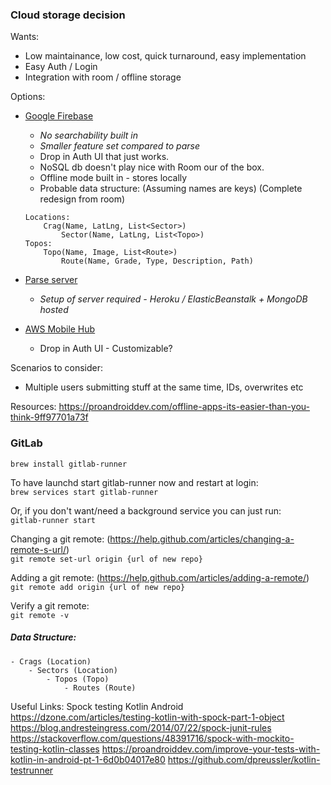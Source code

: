 ### Cloud storage decision
Wants:
- Low maintainance, low cost, quick turnaround, easy implementation
- Easy Auth / Login
- Integration with room / offline storage


Options:
- [Google Firebase](https://firebase.google.com/docs/firestore/quickstart?authuser=0)
    - *No searchability built in*
    - *Smaller feature set compared to parse*
    - Drop in Auth UI that just works.
    - NoSQL db doesn't play nice with Room our of the box.
    - Offline mode built in - stores locally
    - Probable data structure: (Assuming names are keys) (Complete redesign from room)
    ```
    Locations:
        Crag(Name, LatLng, List<Sector>)
            Sector(Name, LatLng, List<Topo>)
    Topos:
        Topo(Name, Image, List<Route>)
            Route(Name, Grade, Type, Description, Path)
    ```
- [Parse server](http://docs.parseplatform.org/android/guide/)
    - *Setup of server required - Heroku / ElasticBeanstalk + MongoDB hosted*

- [AWS Mobile Hub](https://docs.aws.amazon.com/aws-mobile/latest/developerguide/getting-started.html)
    - Drop in Auth UI - Customizable?


Scenarios to consider:
- Multiple users submitting stuff at the same time, IDs, overwrites etc

Resources:
https://proandroiddev.com/offline-apps-its-easier-than-you-think-9ff97701a73f

### GitLab
`brew install gitlab-runner`

To have launchd start gitlab-runner now and restart at login: <br />
`brew services start gitlab-runner`

Or, if you don't want/need a background service you can just run:<br />
`gitlab-runner start`

Changing a git remote: (https://help.github.com/articles/changing-a-remote-s-url/)<br />
`git remote set-url origin {url of new repo}`

Adding a git remote: (https://help.github.com/articles/adding-a-remote/)<br />
`git remote add origin {url of new repo}`

Verify a git remote:<br />
`git remote -v`


##### Data Structure:
```
- Crags (Location)
    - Sectors (Location)
        - Topos (Topo)
            - Routes (Route)
```

Useful Links:
Spock testing Kotlin Android
https://dzone.com/articles/testing-kotlin-with-spock-part-1-object
https://blog.andresteingress.com/2014/07/22/spock-junit-rules
https://stackoverflow.com/questions/48391716/spock-with-mockito-testing-kotlin-classes
https://proandroiddev.com/improve-your-tests-with-kotlin-in-android-pt-1-6d0b04017e80
https://github.com/dpreussler/kotlin-testrunner
